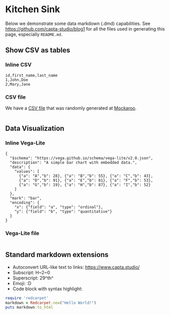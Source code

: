 # Kitchen Sink

Below we demonstrate some data markdown (.dmd) capabilities. See https://github.com/capta-studio/blog1 for all the files used in generating this page, especially `README.md`.

## Show CSV as tables

### Inline CSV
```{csv}
id,first_name,last_name
1,John,Doe
2,Mary,Jane
```

### CSV file
We have a [CSV file](people.csv) that was randomly generated at [Mockaroo](https://www.mockaroo.com/).

```{csv file=./people.csv}
```

## Data Visualization

### Inline Vega-Lite

```{vgl}
{
  "$schema": "https://vega.github.io/schema/vega-lite/v2.0.json",
  "description": "A simple bar chart with embedded data.",
  "data": {
    "values": [
      {"a": "A","b": 28}, {"a": "B","b": 55}, {"a": "C","b": 43},
      {"a": "D","b": 91}, {"a": "E","b": 81}, {"a": "F","b": 53},
      {"a": "G","b": 19}, {"a": "H","b": 87}, {"a": "I","b": 52}
    ]
  },
  "mark": "bar",
  "encoding": {
    "x": {"field": "a", "type": "ordinal"},
    "y": {"field": "b", "type": "quantitative"}
  }
}
```


### Vega-Lite file

```{vgl file=./country_avg_age.vgl.json}
```

## Standard markdown extensions

- Autoconvert URL-like text to links: https://www.capta.studio/
- Subscript: H~2~0
- Superscript: 29^th^
- Emoji: :D
- Code block with syntax highlight:
```ruby
require 'redcarpet'
markdown = Redcarpet.new("Hello World!")
puts markdown.to_html
```

